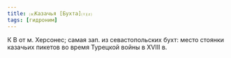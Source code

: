 ```yaml
---
title: ⒜Казачья [Бухта]⒯⒵
tags: [гидроним]
---
```


К В от м. Херсонес; самая зап. из севастопольских бухт: место стоянки казачьих
пикетов во время Турецкой войны в ХVIII в.
